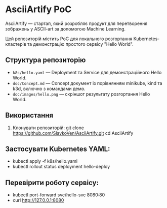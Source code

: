 # AsciiArtify PoC

AsciiArtify — стартап, який розробляє продукт для перетворення зображень у ASCII-art за допомогою Machine Learning.  

Цей репозиторій містить PoC для локального розгортання Kubernetes-кластерів та демонстрацію простого сервісу "Hello World".

## Структура репозиторію
- `k8s/hello.yaml` — Deployment та Service для демонстраційного Hello World.
- `doc/Concept.md` — Concept документ із порівнянням minikube, kind та k3d, включно з командами демо.
- `doc/images/hello.png` — скріншот результату розгортання Hello World.

## Використання
1. Клонувати репозиторій:
   git clone https://github.com/SlavkoVen/AsciiArtify.git
   cd AsciiArtify

## Застосувати Kubernetes YAML:
- kubectl apply -f k8s/hello.yaml
- kubectl rollout status deployment hello-deploy

## Перевірити роботу сервісу:
- kubectl port-forward svc/hello-svc 8080:80
- curl http://127.0.0.1:8080

